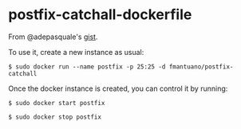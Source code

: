 # postfix-catchall-dockerfile
From @adepasquale's [gist](https://gist.github.com/adepasquale/2efd04d6491b7e7be1bdced46ace09e9).

To use it, create a new instance as usual:

```
$ sudo docker run --name postfix -p 25:25 -d fmantuano/postfix-catchall
```

Once the docker instance is created, you can control it by running:

```
$ sudo docker start postfix

$ sudo docker stop postfix
```